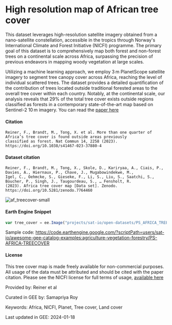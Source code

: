 # High resolution map of African tree cover

This dataset leverages high-resolution satellite imagery obtained from a nano-satellite constellation, accessible in the tropics through Norway's International Climate and Forest Initiative (NICFI) programme. The primary goal of this dataset is to comprehensively map both forest and non-forest trees on a continental scale across Africa, surpassing the precision of previous endeavors in mapping woody vegetation at large scales.

Utilizing a machine learning approach, we employ 3 m PlanetScope satellite imagery to segment tree canopy cover across Africa, reaching the level of individual scattered trees. The dataset provides a detailed quantification of the contribution of trees located outside traditional forested areas to the overall tree cover within each country. Notably, at the continental scale, our analysis reveals that 29% of the total tree cover exists outside regions classified as forests in a contemporary state-of-the-art map based on Sentinel-2 10 m imagery. You can read the [paper here](https://www.nature.com/articles/s41467-023-37880-4)

#### Citation

```
Reiner, F., Brandt, M., Tong, X. et al. More than one quarter of Africa’s tree cover is found outside areas previously
classified as forest. Nat Commun 14, 2258 (2023). https://doi.org/10.1038/s41467-023-37880-4
```

#### Dataset citation

```
Reiner, F., Brandt, M., Tong, X., Skole, D., Kariryaa, A., Ciais, P., Davies, A., Hiernaux, P., Chave, J., Mugabowindekwe, M.,
Igel, C., Oehmcke, S., Gieseke, F., Li, S., Liu, S., Saatchi, S., Boucher, P., Singh, J., Taugourdeau, S., … Fensholt, R.
(2023). Africa tree cover map [Data set]. Zenodo. https://doi.org/10.5281/zenodo.7764460
```

![af_treecover-small](https://github.com/samapriya/awesome-gee-community-datasets/assets/6677629/211e34e9-d748-4c7e-ba88-35bc37ceb75c)

#### Earth Engine Snippet

```js
var tree_cover = ee.Image("projects/sat-io/open-datasets/PS_AFRICA_TREECOVER_2019_100m_V10")
```

Sample code: https://code.earthengine.google.com/?scriptPath=users/sat-io/awesome-gee-catalog-examples:agriculture-vegetation-forestry/PS-AFRICA-TREECOVER

#### License

This tree cover map is made freely available for non-commercial purposes. All usage of the data must be attributed and should be cited with the paper citation. Please see the NICFI license for full terms of usage, [available here](https://assets.planet.com/docs/Planet_ParticipantLicenseAgreement_NICFI.pdf)

Provided by: Reiner et al

Curated in GEE by: Samapriya Roy

Keywords: Africa, NICFI, Planet, Tree cover, Land cover

Last updated in GEE: 2024-01-18
